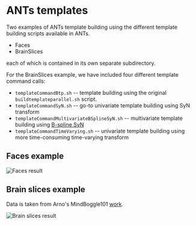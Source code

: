 ANTs templates
=======================

Two examples of ANTs template building using the different template building scripts available in ANTs. 

* Faces
* BrainSlices

each of which is contained in its own separate subdirectory.

For the BrainSlices example, we have included four different template command calls:

* ``templateCommandBtp.sh`` -- template building using the original ``buildtemplateparallel.sh`` script.
* ``templateCommandSyN.sh`` -- go-to univariate template building using SyN transform
* ``templateCommandMultivariateBSplineSyN.sh`` -- multivariate template building using [B-spline SyN](http://www.ncbi.nlm.nih.gov/pubmed/24409140)
* ``templateCommandTimeVarying.sh`` -- univariate template building using more time-consuming time-varying transform

Faces example
-----------------------

![Faces result](https://github.com/ntustison/TemplateBuildingExample/blob/master/Figures/FacesResult.png)

Brain slices example
-----------------------

Data is taken from Arno's MindBoggle101 [work](http://www.frontiersin.org/Brain_Imaging_Methods/10.3389/fnins.2012.00171/full).

![Brain slices result](https://github.com/ntustison/TemplateBuildingExample/blob/master/Figures/BrainSlicesResult.png)
